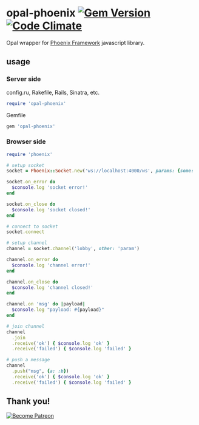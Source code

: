 # opal-phoenix [![Gem Version](https://badge.fury.io/rb/opal-phoenix.svg)](http://badge.fury.io/rb/opal-phoenix) [![Code Climate](https://codeclimate.com/github/fazibear/opal-phoenix/badges/gpa.svg)](https://codeclimate.com/github/fazibear/opal-phoenix)

Opal wrapper for [Phoenix Framework](http://phoenixframework.org) javascript library.

## usage

### Server side
config.ru, Rakefile, Rails, Sinatra, etc.

```ruby
require 'opal-phoenix'
```

Gemfile

```ruby
gem 'opal-phoenix'
```

### Browser side

```ruby
require 'phoenix'

# setup socket
socket = Phoenix::Socket.new('ws://localhost:4000/ws', params: {some: 'param'})

socket.on_error do
  $console.log 'socket error!'
end

socket.on_close do
  $console.log 'socket closed!'
end

# connect to socket
socket.connect

# setup channel
channel = socket.channel('lobby', other: 'param')

channel.on_error do
  $console.log 'channel error!'
end

channel.on_close do
  $console.log 'channel closed!'
end

channel.on 'msg' do |payload|
  $console.log "payload: #{payload}"
end

# join channel
channel
  .join
  .receive('ok') { $console.log 'ok' }
  .receive('failed') { $console.log 'failed' }

# push a message
channel
  .push("msg", {a: :b})
  .receive('ok') { $console.log 'ok' }
  .receive('failed') { $console.log 'failed' }
```

## Thank you!

[![Become Patreon](https://c5.patreon.com/external/logo/become_a_patron_button.png)](https://www.patreon.com/bePatron?u=6912974)
